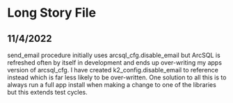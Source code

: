 # Long Story File

## 11/4/2022

send_email procedure initially uses arcsql_cfg.disable_email but ArcSQL is refreshed often by itself in development and ends up over-writing my apps version of arcsql_cfg. I have created k2_config.disable_email to reference instead which is far less likely to be over-written. One solution to all this is to always run a full app install when making a change to one of the libraries but this extends test cycles.